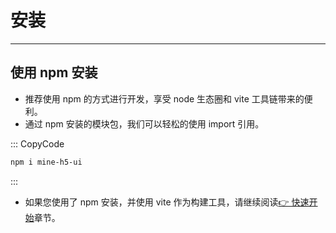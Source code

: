 # 安装

---

## 使用 npm 安装

- 推荐使用 npm 的方式进行开发，享受 node 生态圈和 vite 工具链带来的便利。
- 通过 npm 安装的模块包，我们可以轻松的使用 import 引用。

::: CopyCode

```sh
npm i mine-h5-ui
```

:::

- 如果您使用了 npm 安装，并使用 vite 作为构建工具，请继续阅读[👉 快速开始](/v2/doc/start)章节。
